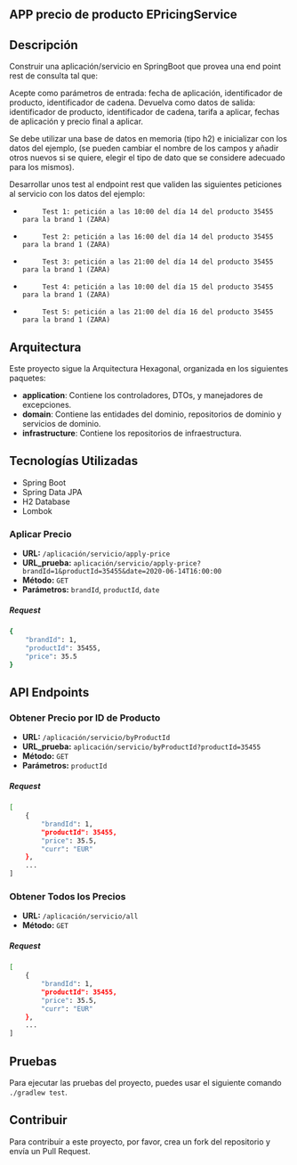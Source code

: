 APP precio de producto EPricingService
---
## Descripción
Construir una aplicación/servicio en SpringBoot que provea una end point rest de consulta  tal que:
 
Acepte como parámetros de entrada: fecha de aplicación, identificador de producto, identificador de cadena.
Devuelva como datos de salida: identificador de producto, identificador de cadena, tarifa a aplicar, fechas de aplicación y precio final a aplicar.
 
Se debe utilizar una base de datos en memoria (tipo h2) e inicializar con los datos del ejemplo, (se pueden cambiar el nombre de los campos y añadir otros nuevos si se quiere, elegir el tipo de dato que se considere adecuado para los mismos).
              
Desarrollar unos test al endpoint rest que  validen las siguientes peticiones al servicio con los datos del ejemplo:
                                                                                       
-          Test 1: petición a las 10:00 del día 14 del producto 35455   para la brand 1 (ZARA)
-          Test 2: petición a las 16:00 del día 14 del producto 35455   para la brand 1 (ZARA)
-          Test 3: petición a las 21:00 del día 14 del producto 35455   para la brand 1 (ZARA)
-          Test 4: petición a las 10:00 del día 15 del producto 35455   para la brand 1 (ZARA)
-          Test 5: petición a las 21:00 del día 16 del producto 35455   para la brand 1 (ZARA)
 

## Arquitectura
Este proyecto sigue la Arquitectura Hexagonal, organizada en los siguientes paquetes:
- **application**: Contiene los controladores, DTOs, y manejadores de excepciones.
- **domain**: Contiene las entidades del dominio, repositorios de dominio y servicios de dominio.
- **infrastructure**: Contiene los repositorios de infraestructura.



## Tecnologías Utilizadas
- Spring Boot
- Spring Data JPA
- H2 Database
- Lombok

### Aplicar Precio
- **URL:** `/aplicación/servicio/apply-price`
- **URL_prueba:** `aplicación/servicio/apply-price?brandId=1&productId=35455&date=2020-06-14T16:00:00`
- **Método:** `GET`
- **Parámetros:** `brandId`, `productId`, `date`


##### Request

```sh
{
    "brandId": 1,
    "productId": 35455,
    "price": 35.5
}
```

## API Endpoints
### Obtener Precio por ID de Producto

- **URL:** `/aplicación/servicio/byProductId`
- **URL_prueba:** `aplicación/servicio/byProductId?productId=35455`
- **Método:** `GET`
- **Parámetros:** `productId`


##### Request

```sh
[
    {
        "brandId": 1,
        "productId": 35455,
        "price": 35.5,
        "curr": "EUR"
    },
    ...
]
```

### Obtener Todos los Precios

- **URL:** `/aplicación/servicio/all`
- **Método:** `GET`


##### Request

```sh
[
    {
        "brandId": 1,
        "productId": 35455,
        "price": 35.5,
        "curr": "EUR"
    },
    ...
]
```
## Pruebas
   Para ejecutar las pruebas del proyecto, puedes usar el siguiente comando  `./gradlew test`.

## Contribuir
   Para contribuir a este proyecto, por favor, crea un fork del repositorio y envía un Pull Request.

